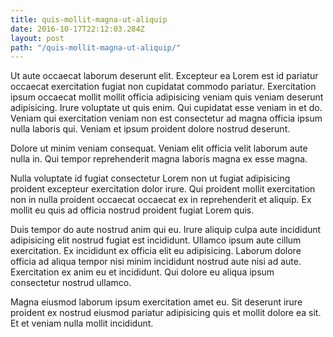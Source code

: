 ```yaml
---
title: quis-mollit-magna-ut-aliquip
date: 2016-10-17T22:12:03.284Z
layout: post
path: "/quis-mollit-magna-ut-aliquip/"
---
```


Ut aute occaecat laborum deserunt elit. Excepteur ea Lorem est id pariatur occaecat exercitation fugiat non cupidatat commodo pariatur. Exercitation ipsum occaecat mollit mollit officia adipisicing veniam quis veniam deserunt adipisicing. Irure voluptate ut quis enim. Qui cupidatat esse veniam in et do. Veniam qui exercitation veniam non est consectetur ad magna officia ipsum nulla laboris qui. Veniam et ipsum proident dolore nostrud deserunt.

Dolore ut minim veniam consequat. Veniam elit officia velit laborum aute nulla in. Qui tempor reprehenderit magna laboris magna ex esse magna.

Nulla voluptate id fugiat consectetur Lorem non ut fugiat adipisicing proident excepteur exercitation dolor irure. Qui proident mollit exercitation non in nulla proident occaecat occaecat ex in reprehenderit et aliquip. Ex mollit eu quis ad officia nostrud proident fugiat Lorem quis.

Duis tempor do aute nostrud anim qui eu. Irure aliquip culpa aute incididunt adipisicing elit nostrud fugiat est incididunt. Ullamco ipsum aute cillum exercitation. Ex incididunt ex officia elit eu adipisicing. Laborum dolore officia ad aliqua tempor nisi minim incididunt nostrud aute nisi ad aute. Exercitation ex anim eu et incididunt. Qui dolore eu aliqua ipsum consectetur nostrud ullamco.

Magna eiusmod laborum ipsum exercitation amet eu. Sit deserunt irure proident ex nostrud eiusmod pariatur adipisicing quis et mollit dolore ea sit. Et et veniam nulla mollit incididunt.
